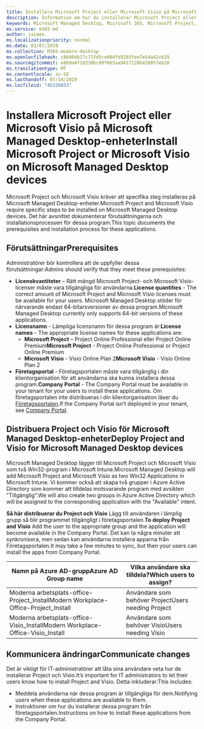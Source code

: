 ```yaml
---
title: Installera Microsoft Project eller Microsoft Visio på Microsoft Managed Desktop-enheter
description: Information om hur du installerar Microsoft Project eller Microsoft Visio på Microsoft Managed Desktop-enheter
keywords: Microsoft Managed Desktop, Microsoft 365, Microsoft Project, Microsoft Visio
ms.service: m365-md
author: jaimeo
ms.localizationpriority: normal
ms.date: 03/07/2019
ms.collection: M365-modern-desktop
ms.openlocfilehash: c8690db17c71fd5ce604fd9165fee7e54a41c639
ms.sourcegitcommit: e8b9a4f18330bc09f665aa941f1286436057eb28
ms.translationtype: MT
ms.contentlocale: sv-SE
ms.lasthandoff: 07/14/2020
ms.locfileid: "45126833"
---
```

# <a name="install-microsoft-project-or-microsoft-visio-on-microsoft-managed-desktop-devices"></a><span data-ttu-id="68738-104">Installera Microsoft Project eller Microsoft Visio på Microsoft Managed Desktop-enheter</span><span class="sxs-lookup"><span data-stu-id="68738-104">Install Microsoft Project or Microsoft Visio on Microsoft Managed Desktop devices</span></span>

<span data-ttu-id="68738-105">Microsoft Project och Microsoft Visio kräver att specifika steg installeras på Microsoft Managed Desktop-enheter.</span><span class="sxs-lookup"><span data-stu-id="68738-105">Microsoft Project and Microsoft Visio require specific steps to be installed on Microsoft Managed Desktop devices.</span></span> <span data-ttu-id="68738-106">Det här avsnittet dokumenterar förutsättningarna och installationsprocessen för dessa program.</span><span class="sxs-lookup"><span data-stu-id="68738-106">This topic documents the prerequisites and installation process for these applications.</span></span>

## <a name="prerequisites"></a><span data-ttu-id="68738-107">Förutsättningar</span><span class="sxs-lookup"><span data-stu-id="68738-107">Prerequisites</span></span>

<span data-ttu-id="68738-108">Administratörer bör kontrollera att de uppfyller dessa förutsättningar:</span><span class="sxs-lookup"><span data-stu-id="68738-108">Admins should verify that they meet these prerequisites:</span></span>
- <span data-ttu-id="68738-109">**Licenskvantiteter** – Rätt mängd Microsoft Project- och Microsoft Visio-licenser måste vara tillgängliga för användarna.</span><span class="sxs-lookup"><span data-stu-id="68738-109">**License quantities** - The correct amount of Microsoft Project and Microsoft Visio licenses must be available for your users.</span></span> <span data-ttu-id="68738-110">Microsoft Managed Desktop stöder för närvarande endast 64-bitarsversioner av dessa program.</span><span class="sxs-lookup"><span data-stu-id="68738-110">Microsoft Managed Desktop currently only supports 64-bit versions of these applications.</span></span> 
- <span data-ttu-id="68738-111">**Licensnamn** - Lämpliga licensnamn för dessa program är:</span><span class="sxs-lookup"><span data-stu-id="68738-111">**License names** - The appropriate license names for these applications are:</span></span>
    - <span data-ttu-id="68738-112">**Microsoft Project** – Project Online Professional eller Project Online Premium</span><span class="sxs-lookup"><span data-stu-id="68738-112">**Microsoft Project** - Project Online Professional or Project Online Premium</span></span>
    - <span data-ttu-id="68738-113">**Microsoft Visio** - Visio Online Plan 2</span><span class="sxs-lookup"><span data-stu-id="68738-113">**Microsoft Visio** - Visio Online Plan 2</span></span>
- <span data-ttu-id="68738-114">**Företagsportal** - Företagsportalen måste vara tillgänglig i din klientorganisation för att användarna ska kunna installera dessa program.</span><span class="sxs-lookup"><span data-stu-id="68738-114">**Company Portal** -  The Company Portal must be available in your tenant for your users to install these applications.</span></span> <span data-ttu-id="68738-115">Om företagsportalen inte distribueras i din klientorganisation läser du [Företagsportalen](company-portal.md).</span><span class="sxs-lookup"><span data-stu-id="68738-115">If the Company Portal isn’t deployed in your tenant, see [Company Portal](company-portal.md).</span></span>

## <a name="deploy-project-and-visio-for-microsoft-managed-desktop-devices"></a><span data-ttu-id="68738-116">Distribuera Project och Visio för Microsoft Managed Desktop-enheter</span><span class="sxs-lookup"><span data-stu-id="68738-116">Deploy Project and Visio for Microsoft Managed Desktop devices</span></span>
<span data-ttu-id="68738-117">Microsoft Managed Desktop lägger till Microsoft Project och Microsoft Visio som två Win32-program i Microsoft Intune.</span><span class="sxs-lookup"><span data-stu-id="68738-117">Microsoft Managed Desktop will add Microsoft Project and Microsoft Visio as two Win32 Applications in Microsoft Intune.</span></span> <span data-ttu-id="68738-118">Vi kommer också att skapa två grupper i Azure Active Directory som kommer att tilldelas motsvarande program med avsikten "Tillgänglig".</span><span class="sxs-lookup"><span data-stu-id="68738-118">We will also create two groups in Azure Active Directory which will be assigned to the corresponding application with the "Available" intent.</span></span> 

<span data-ttu-id="68738-119">**Så här distribuerar du Project och Visio** Lägg till användaren i lämplig grupp så blir programmet tillgängligt i företagsportalen.</span><span class="sxs-lookup"><span data-stu-id="68738-119">**To deploy Project and Visio** Add the user to the appropriate group and the application will become available in the Company Portal.</span></span> <span data-ttu-id="68738-120">Det kan ta några minuter att synkronisera, men sedan kan användarna installera apparna från Företagsportalen.</span><span class="sxs-lookup"><span data-stu-id="68738-120">It may take a few minutes to sync, but then your users can install the apps from Company Portal.</span></span> 

<span data-ttu-id="68738-121">Namn på Azure AD-grupp</span><span class="sxs-lookup"><span data-stu-id="68738-121">Azure AD Group name</span></span> | <span data-ttu-id="68738-122">Vilka användare ska tilldela?</span><span class="sxs-lookup"><span data-stu-id="68738-122">Which users to assign?</span></span>   
 --- | ---
<span data-ttu-id="68738-123">Moderna arbetsplats-office-Project_Install</span><span class="sxs-lookup"><span data-stu-id="68738-123">Modern Workplace-Office-Project_Install</span></span> | <span data-ttu-id="68738-124">Användare som behöver Project</span><span class="sxs-lookup"><span data-stu-id="68738-124">Users needing Project</span></span>
<span data-ttu-id="68738-125">Moderna arbetsplats-office-Visio_Install</span><span class="sxs-lookup"><span data-stu-id="68738-125">Modern Workplace-Office-Visio_Install</span></span> | <span data-ttu-id="68738-126">Användare som behöver Visio</span><span class="sxs-lookup"><span data-stu-id="68738-126">Users needing Visio</span></span>

## <a name="communicate-changes"></a><span data-ttu-id="68738-127">Kommunicera ändringar</span><span class="sxs-lookup"><span data-stu-id="68738-127">Communicate changes</span></span>
<span data-ttu-id="68738-128">Det är viktigt för IT-administratörer att låta sina användare veta hur de installerar Project och Visio.</span><span class="sxs-lookup"><span data-stu-id="68738-128">It’s important for IT administrators to let their users know how to install Project and Visio.</span></span> <span data-ttu-id="68738-129">Detta inkluderar:</span><span class="sxs-lookup"><span data-stu-id="68738-129">This includes:</span></span> 
- <span data-ttu-id="68738-130">Meddela användarna när dessa program är tillgängliga för dem.</span><span class="sxs-lookup"><span data-stu-id="68738-130">Notifying users when these applications are available to them.</span></span> 
- <span data-ttu-id="68738-131">Instruktioner om hur du installerar dessa program från företagsportalen.</span><span class="sxs-lookup"><span data-stu-id="68738-131">Instructions on how to install these applications from the Company Portal.</span></span>
